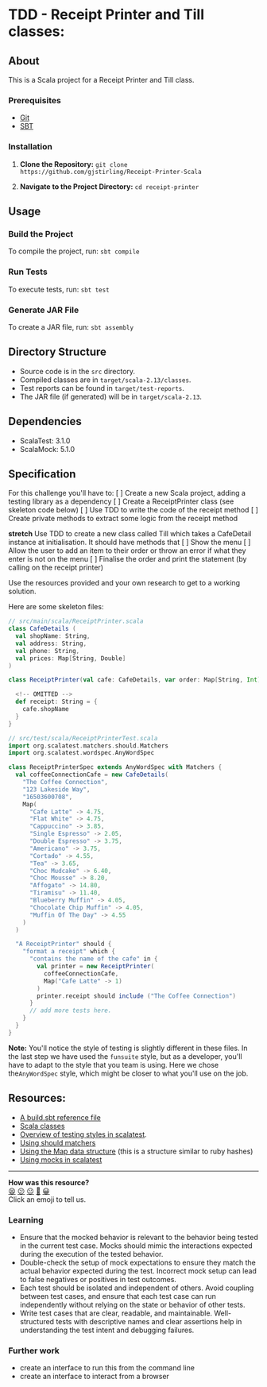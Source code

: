 # TDD - Receipt Printer and Till classes: 

## About
This is a Scala project for a Receipt Printer and Till class.

### Prerequisites

- [Git](https://git-scm.com/)
- [SBT](https://www.scala-sbt.org/)

### Installation

1. **Clone the Repository:**
```git clone https://github.com/gjstirling/Receipt-Printer-Scala```

2. **Navigate to the Project Directory:**
```cd receipt-printer```

## Usage

### Build the Project

To compile the project, run:
```sbt compile```

### Run Tests

To execute tests, run:
```sbt test```

### Generate JAR File

To create a JAR file, run: 
```sbt assembly```

## Directory Structure
- Source code is in the `src` directory.
- Compiled classes are in `target/scala-2.13/classes`.
- Test reports can be found in `target/test-reports`.
- The JAR file (if generated) will be in `target/scala-2.13`.

## Dependencies
- ScalaTest: 3.1.0
- ScalaMock: 5.1.0

## Specification
For this challenge you'll have to:
[ ] Create a new Scala project, adding a testing library as a dependency
[ ] Create a ReceiptPrinter class (see skeleton code below)
[ ] Use TDD to write the code of the receipt method
[ ] Create private methods to extract some logic from the receipt method

**stretch**
Use TDD to create a new class called Till which takes a CafeDetail instance at initialisation.
It should have methods that
[ ] Show the menu
[ ] Allow the user to add an item to their order or throw an error if what they enter is not on the menu
[ ] Finalise the order and print the statement (by calling on the receipt printer)

Use the resources provided and your own research to get to a working solution.

Here are some skeleton files:
```scala
// src/main/scala/ReceiptPrinter.scala
class CafeDetails (
  val shopName: String,
  val address: String,
  val phone: String,
  val prices: Map[String, Double]
)

class ReceiptPrinter(val cafe: CafeDetails, var order: Map[String, Int] = Map()) {

  <!-- OMITTED -->
  def receipt: String = {
    cafe.shopName
  }
}
```

```scala
// src/test/scala/ReceiptPrinterTest.scala
import org.scalatest.matchers.should.Matchers
import org.scalatest.wordspec.AnyWordSpec

class ReceiptPrinterSpec extends AnyWordSpec with Matchers {
  val coffeeConnectionCafe = new CafeDetails(
    "The Coffee Connection",
    "123 Lakeside Way",
    "16503600708",
    Map(
      "Cafe Latte" -> 4.75,
      "Flat White" -> 4.75,
      "Cappuccino" -> 3.85,
      "Single Espresso" -> 2.05,
      "Double Espresso" -> 3.75,
      "Americano" -> 3.75,
      "Cortado" -> 4.55,
      "Tea" -> 3.65,
      "Choc Mudcake" -> 6.40,
      "Choc Mousse" -> 8.20,
      "Affogato" -> 14.80,
      "Tiramisu" -> 11.40,
      "Blueberry Muffin" -> 4.05,
      "Chocolate Chip Muffin" -> 4.05,
      "Muffin Of The Day" -> 4.55
    )
  )

  "A ReceiptPrinter" should {
    "format a receipt" which {
      "contains the name of the cafe" in {
        val printer = new ReceiptPrinter(
          coffeeConnectionCafe,
          Map("Cafe Latte" -> 1)
        )
        printer.receipt should include ("The Coffee Connection")
      }
      // add more tests here.
    }
  }
}
```

**Note:** You'll notice the style of testing is slightly different in these files. In the last step we have used the `funsuite` style, but as a developer, you'll have to adapt to the style that you team is using. Here we chose the`AnyWordSpec` style, which might be closer to what you'll use on the job.

## Resources:

* [A build.sbt reference file](https://github.com/scala/hello-world.g8/blob/main/src/main/g8/build.sbt)
* [Scala classes](https://docs.scala-lang.org/tour/classes.html)
* [Overview of testing styles in scalatest](https://www.scalatest.org/user_guide/selecting_a_style).
* [Using should matchers](https://www.scalatest.org/user_guide/using_matchers)
* [Using the Map data structure](https://docs.scala-lang.org/overviews/collections/maps.html#operations-in-class-map) (this is a structure similar to ruby hashes)
* [Using mocks in scalatest](https://www.scalatest.org/user_guide/testing_with_mock_objects)


<!-- BEGIN GENERATED SECTION DO NOT EDIT -->

---

**How was this resource?**  
[😫](https://airtable.com/shrUJ3t7KLMqVRFKR?prefill_Repository=makersacademy%2Fintro-to-scala&prefill_File=02_receipt_printer.md&prefill_Sentiment=😫) [😕](https://airtable.com/shrUJ3t7KLMqVRFKR?prefill_Repository=makersacademy%2Fintro-to-scala&prefill_File=02_receipt_printer.md&prefill_Sentiment=😕) [😐](https://airtable.com/shrUJ3t7KLMqVRFKR?prefill_Repository=makersacademy%2Fintro-to-scala&prefill_File=02_receipt_printer.md&prefill_Sentiment=😐) [🙂](https://airtable.com/shrUJ3t7KLMqVRFKR?prefill_Repository=makersacademy%2Fintro-to-scala&prefill_File=02_receipt_printer.md&prefill_Sentiment=🙂) [😀](https://airtable.com/shrUJ3t7KLMqVRFKR?prefill_Repository=makersacademy%2Fintro-to-scala&prefill_File=02_receipt_printer.md&prefill_Sentiment=😀)  
Click an emoji to tell us.

<!-- END GENERATED SECTION DO NOT EDIT -->

### Learning 
- Ensure that the mocked behavior is relevant to the behavior being tested in the current test case. Mocks should mimic the interactions expected during the execution of the tested behavior.
- Double-check the setup of mock expectations to ensure they match the actual behavior expected during the test. Incorrect mock setup can lead to false negatives or positives in test outcomes.
- Each test should be isolated and independent of others. Avoid coupling between test cases, and ensure that each test case can run independently without relying on the state or behavior of other tests.
- Write test cases that are clear, readable, and maintainable. Well-structured tests with descriptive names and clear assertions help in understanding the test intent and debugging failures.

### Further work
- create an interface to run this from the command line
- create an interface to interact from a browser
